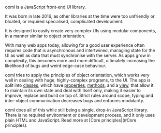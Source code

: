 ooml is a JavaScript front-end UI library.

It was born in late 2016, as other libraries at the time were too unfriendly or bloated, or required specialised, complicated development.

It is designed to easily create very complex UIs using modular components, in a manner similar to object orientation.

With many web apps today, allowing for a good user experience often requires code that is asynchronous and intertwined, managing state for the UI as well as data that must synchronise with the server. As apps grow in complexity, this becomes more and more difficult, ultimately increasing the likelihood of bugs and weird edge-case behaviour.

ooml tries to apply the principles of object orientation, which works very well in dealing with huge, highly-complex programs, to the UI. The app is split into [classes](#Classes), which have [properties](#Properties), [methods](#Methods), and a [view](#Views), that allow it to maintain its own state and deal with itself only, making it easier to improve, replace and build on top of. Strict rules around scope, typing and inter-object communication decreases bugs and enforces modularity.

ooml does all of this while still being a single, drop-in JavaScript library. There is no required environment or development process, and it only uses plain HTML and JavaScript. Read more at [Core principles](#Core principles).
